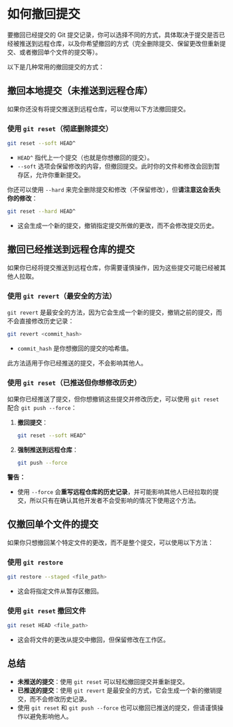 # 如何撤回提交

要撤回已经提交的 Git 提交记录，你可以选择不同的方式，具体取决于提交是否已经被推送到远程仓库，以及你希望撤回的方式（完全删除提交、保留更改但重新提交、或者撤回单个文件的提交等）。

以下是几种常用的撤回提交的方式：

## **撤回本地提交（未推送到远程仓库）**

如果你还没有将提交推送到远程仓库，可以使用以下方法撤回提交。

### 使用 `git reset`（彻底删除提交）

```bash
git reset --soft HEAD^
```

- `HEAD^` 指代上一个提交（也就是你想撤回的提交）。
- `--soft` 选项会保留修改的内容，但撤回提交。此时你的文件和修改会回到暂存区，允许你重新提交。

你还可以使用 `--hard` 来完全删除提交和修改（不保留修改），但**请注意这会丢失你的修改**：

```bash
git reset --hard HEAD^
```

- 这会生成一个新的提交，撤销指定提交所做的更改，而不会修改提交历史。

## **撤回已经推送到远程仓库的提交**

如果你已经将提交推送到远程仓库，你需要谨慎操作，因为这些提交可能已经被其他人拉取。

### 使用 `git revert`（最安全的方法）

`git revert` 是最安全的方法，因为它会生成一个新的提交，撤销之前的提交，而不会直接修改历史记录：

```bash
git revert <commit_hash>
```

- `commit_hash` 是你想撤回的提交的哈希值。

此方法适用于你已经推送的提交，不会影响其他人。

### 使用 `git reset`（已推送但你想修改历史）

如果你已经推送了提交，但你想撤销这些提交并修改历史，可以使用 `git reset` 配合 `git push --force`：

1. **撤回提交**：

   ```bash
   git reset --soft HEAD^
   ```

2. **强制推送到远程仓库**：

   ```bash
   git push --force
   ```

**警告：**

- 使用 `--force` 会**重写远程仓库的历史记录**，并可能影响其他人已经拉取的提交，所以只有在确认其他开发者不会受影响的情况下使用这个方法。

## **仅撤回单个文件的提交**

如果你只想撤回某个特定文件的更改，而不是整个提交，可以使用以下方法：

### 使用 `git restore`

```bash
git restore --staged <file_path>
```

- 这会将指定文件从暂存区撤回。

### 使用 `git reset` 撤回文件

```bash
git reset HEAD <file_path>
```

- 这会将文件的更改从提交中撤回，但保留修改在工作区。

## 总结

- **未推送的提交**：使用 `git reset` 可以轻松撤回提交并重新提交。
- **已推送的提交**：使用 `git revert` 是最安全的方式，它会生成一个新的撤销提交，而不会修改历史记录。
- 使用 `git reset` 和 `git push --force` 也可以撤回已推送的提交，但请谨慎操作以避免影响他人。
